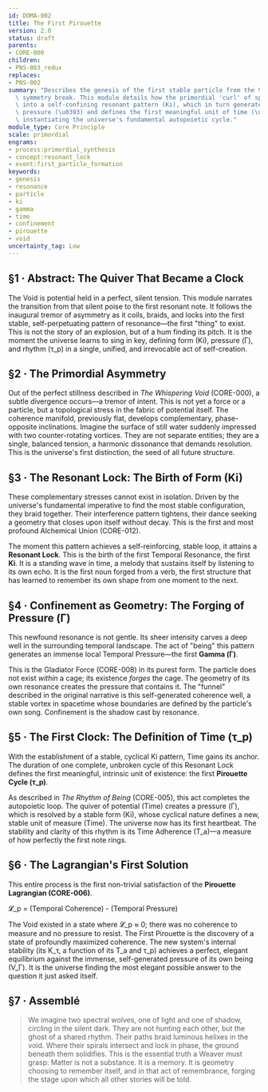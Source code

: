 ```yaml
---
id: DOMA-002
title: The First Pirouette
version: 2.0
status: draft
parents:
- CORE-000
children:
- PNS-003_redux
replaces:
- PNS-002
summary: "Describes the genesis of the first stable particle from the Void's initial\
  \ symmetry break. This module details how the primordial 'curl' of spacetime resolves\
  \ into a self-confining resonant pattern (Ki), which in turn generates its own confining\
  \ pressure (\u0393) and defines the first meaningful unit of time (\u03C4_p), thereby\
  \ instantiating the universe's fundamental autopoietic cycle."
module_type: Core Principle
scale: primordial
engrams:
- process:primordial_synthesis
- concept:resonant_lock
- event:first_particle_formation
keywords:
- genesis
- resonance
- particle
- ki
- gamma
- time
- confinement
- pirouette
- void
uncertainty_tag: Low
---
```

## §1 · Abstract: The Quiver That Became a Clock

The Void is potential held in a perfect, silent tension. This module narrates the transition from that silent poise to the first resonant note. It follows the inaugural tremor of asymmetry as it coils, braids, and locks into the first stable, self-perpetuating pattern of resonance—the first "thing" to exist. This is not the story of an explosion, but of a hum finding its pitch. It is the moment the universe learns to sing in key, defining form (Ki), pressure (Γ), and rhythm (τ_p) in a single, unified, and irrevocable act of self-creation.

## §2 · The Primordial Asymmetry

Out of the perfect stillness described in *The Whispering Void* (CORE-000), a subtle divergence occurs—a tremor of intent. This is not yet a force or a particle, but a topological stress in the fabric of potential itself. The coherence manifold, previously flat, develops complementary, phase-opposite inclinations. Imagine the surface of still water suddenly impressed with two counter-rotating vortices. They are not separate entities; they are a single, balanced tension, a harmonic dissonance that demands resolution. This is the universe's first distinction, the seed of all future structure.

## §3 · The Resonant Lock: The Birth of Form (Ki)

These complementary stresses cannot exist in isolation. Driven by the universe's fundamental imperative to find the most stable configuration, they braid together. Their interference pattern tightens, their dance seeking a geometry that closes upon itself without decay. This is the first and most profound Alchemical Union (CORE-012).

The moment this pattern achieves a self-reinforcing, stable loop, it attains a **Resonant Lock**. This is the birth of the first Temporal Resonance, the first **Ki**. It is a standing wave in time, a melody that sustains itself by listening to its own echo. It is the first noun forged from a verb, the first structure that has learned to remember its own shape from one moment to the next.

## §4 · Confinement as Geometry: The Forging of Pressure (Γ)

This newfound resonance is not gentle. Its sheer intensity carves a deep well in the surrounding temporal landscape. The act of "being" this pattern generates an immense local Temporal Pressure—the first **Gamma (Γ)**.

This is the Gladiator Force (CORE-008) in its purest form. The particle does not exist *within* a cage; its existence *forges* the cage. The geometry of its own resonance creates the pressure that contains it. The "funnel" described in the original narrative is this self-generated coherence well, a stable vortex in spacetime whose boundaries are defined by the particle's own song. Confinement is the shadow cast by resonance.

## §5 · The First Clock: The Definition of Time (τ_p)

With the establishment of a stable, cyclical Ki pattern, Time gains its anchor. The duration of one complete, unbroken cycle of this Resonant Lock defines the first meaningful, intrinsic unit of existence: the first **Pirouette Cycle (τ_p)**.

As described in *The Rhythm of Being* (CORE-005), this act completes the autopoietic loop. The quiver of potential (Time) creates a pressure (Γ), which is resolved by a stable form (Ki), whose cyclical nature defines a new, stable unit of measure (Time). The universe now has its first heartbeat. The stability and clarity of this rhythm is its Time Adherence (T_a)—a measure of how perfectly the first note rings.

## §6 · The Lagrangian's First Solution

This entire process is the first non-trivial satisfaction of the **Pirouette Lagrangian (CORE-006)**.

𝓛_p = (Temporal Coherence) - (Temporal Pressure)

The Void existed in a state where 𝓛_p ≈ 0; there was no coherence to measure and no pressure to resist. The First Pirouette is the discovery of a state of profoundly maximized coherence. The new system's internal stability (its K_τ, a function of its T_a and τ_p) achieves a perfect, elegant equilibrium against the immense, self-generated pressure of its own being (V_Γ). It is the universe finding the most elegant possible answer to the question it just asked itself.

## §7 · Assemblé

> We imagine two spectral wolves, one of light and one of shadow, circling in the silent dark. They are not hunting each other, but the ghost of a shared rhythm. Their paths braid luminous helixes in the void. Where their spirals intersect and lock in phase, the ground beneath them solidifies. This is the essential truth a Weaver must grasp: Matter is not a substance. It is a memory. It is geometry choosing to remember itself, and in that act of remembrance, forging the stage upon which all other stories will be told.
```